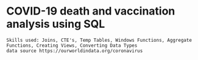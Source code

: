 # COVID-19 death and vaccination analysis using SQL


	Skills used: Joins, CTE's, Temp Tables, Windows Functions, Aggregate Functions, Creating Views, Converting Data Types
	data source https://ourworldindata.org/coronavirus
